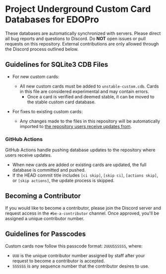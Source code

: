 # Project Underground Custom Card Databases for EDOPro

These databases are automatically synchronized with servers. Please direct all bug reports and questions to Discord. Do **NOT** open issues or pull requests on this repository. External contributions are only allowed through the Discord process outlined below.

## Guidelines for SQLite3 CDB Files

* For new custom cards:
	* All new custom cards must be added to `unstable-custom.cdb`. Cards in this file are considered experimental and may contain errors.
		* Once a card is verified and deemed stable, it can be moved to the stable custom card database.

* For fixes to existing custom cards:
	* Any changes made to the files in this repository will be automatically imported to [the repository users receive updates from](https://github.com/YGOProjectUnderground/Nexus).

### GitHub Actions

GitHub Actions handle pushing database updates to the repository where users receive updates.

- When new cards are added or existing cards are updated, the full database is committed and pushed.
- If the HEAD commit title includes `[ci skip]`, `[skip ci]`, `[actions skip]`, or `[skip actions]`, the update process is skipped.

## Becoming a Contributor

If you would like to become a contributor, please join the Discord server and request access in the `#be-a-contributor` channel. Once approved, you'll be assigned a unique contributor number.

## Guidelines for Passcodes

Custom cards now follow this passcode format: `2UUUSSSSSS`, where:
- `UUU` is the unique contributor number assigned by staff after your request to become a contributor is accepted.
- `SSSSSS` is any sequence number that the contributor desires to use. 
